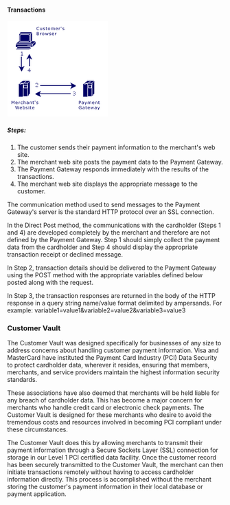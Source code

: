 #### Transactions

![Direct Post Flow](direct_post_flow.png)

##### Steps:

1. The customer sends their payment information to the merchant's web site.
2. The merchant web site posts the payment data to the Payment Gateway.
3. The Payment Gateway responds immediately with the results of the transactions.
4. The merchant web site displays the appropriate message to the customer.

The communication method used to send messages to the Payment Gateway's server is the standard HTTP protocol over an SSL connection.

In the Direct Post method, the communications with the cardholder (Steps 1 and 4) are developed completely by the merchant and therefore are not defined by the Payment Gateway. Step 1 should simply collect the payment data from the cardholder and Step 4 should display the appropriate transaction receipt or declined message.

In Step 2, transaction details should be delivered to the Payment Gateway using the POST method with the appropriate variables defined below posted along with the request.

In Step 3, the transaction responses are returned in the body of the HTTP response in a query string name/value format delimited by ampersands. For example: variable1=value1&variable2=value2&variable3=value3

### Customer Vault

The Customer Vault was designed specifically for businesses of any size to address concerns about handling customer payment information. Visa and MasterCard have instituted the Payment Card Industry (PCI) Data Security to protect cardholder data, wherever it resides, ensuring that members, merchants, and service providers maintain the highest information security standards.

These associations have also deemed that merchants will be held liable for any breach of cardholder data. This has become a major concern for merchants who handle credit card or electronic check payments. The Customer Vault is designed for these merchants who desire to avoid the tremendous costs and resources involved in becoming PCI compliant under these circumstances.

The Customer Vault does this by allowing merchants to transmit their payment information through a Secure Sockets Layer (SSL) connection for storage in our Level 1 PCI certified data facility. Once the customer record has been securely transmitted to the Customer Vault, the merchant can then initiate transactions remotely without having to access cardholder information directly. This process is accomplished without the merchant storing the customer's payment information in their local database or payment application.
